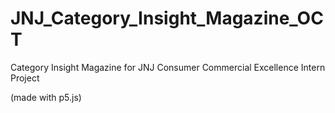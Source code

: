 # JNJ_Category_Insight_Magazine_OCT
Category Insight Magazine for JNJ Consumer Commercial Excellence Intern Project

(made with p5.js)
